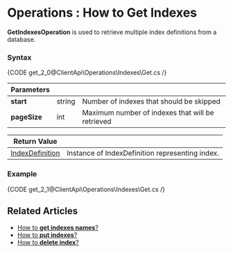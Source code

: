 ﻿# Operations : How to Get Indexes

**GetIndexesOperation** is used to retrieve multiple index definitions from a database.

### Syntax

{CODE get_2_0@ClientApi\Operations\Indexes\Get.cs /}

| Parameters | | |
| ------------- | ------------- | ----- |
| **start** | string | Number of indexes that should be skipped |
| **pageSize** | int | Maximum number of indexes that will be retrieved  |

| Return Value | |
| ------------- | ----- |
| [IndexDefinition](../../../glossary/index-definition) | Instance of IndexDefinition representing index. |

### Example

{CODE get_2_1@ClientApi\Operations\Indexes\Get.cs /}

## Related Articles

- [How to **get indexes names**?](../../../client-api/operations/get-index-names-operation)
- [How to **put indexes**?](../../../client-api/operations/put-indexes-operation)
- [How to **delete index**?](../../../client-api/operations/delete-index-operation)
